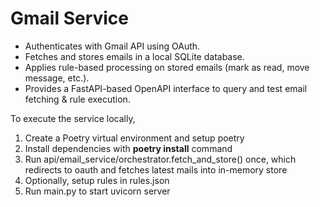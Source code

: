 # Gmail Service

- Authenticates with Gmail API using OAuth.  
- Fetches and stores emails in a local SQLite database.  
- Applies rule-based processing on stored emails (mark as read, move message, etc.).  
- Provides a FastAPI-based OpenAPI interface to query and test email fetching & rule execution.

To execute the service locally,
1. Create a Poetry virtual environment and setup poetry
2. Install dependencies with **poetry install** command
3. Run api/email_service/orchestrator.fetch_and_store() once, which redirects to oauth and fetches latest mails into in-memory store
4. Optionally, setup rules in rules.json
5. Run main.py to start uvicorn server